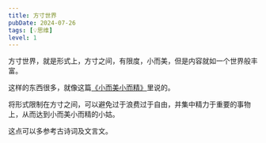 ```yaml
---
title: 方寸世界
pubDate: 2024-07-26
tags: [💡思维]
level: 1
---
```


方寸世界，就是形式上，方寸之间，有限度，小而美，但是内容就如一个世界般丰富。

这样的东西很多，就像这篇[《小而美小而精》](/xyy/20240709a)里说的。

将形式限制在方寸之间，可以避免过于浪费过于自由，并集中精力于重要的事物上，从而达到小而美小而精的小姑。

这点可以多参考古诗词及文言文。
